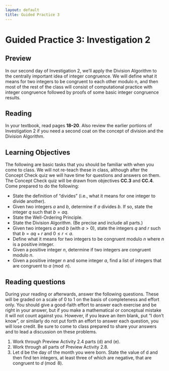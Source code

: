 ```yaml
---
layout: default
title: Guided Practice 3
---
```

# Guided Practice 3: Investigation 2

## Preview

In our second day of Investigation 2, we’ll apply the Division Algorithm to the centrally important idea of integer congruence. We will define what it means for two integers to be congruent to each other modulo n, and then most of the rest of the class will consist of computational practice with integer congruence followed by proofs of some basic integer congruence results.

## Reading

In your textbook, read pages __18–20__. Also review the earlier portions of Investigation 2 if you need a second coat on the concept of division and the Division Algorithm.

## Learning Objectives 

The following are basic tasks that you should be familiar with when you come to class. We will not re-teach these in class, although after the Concept Check quiz we will have time for questions and answers on them. The Concept Check quiz will be drawn from objectives __CC.3__ and __CC.4__. Come prepared to do the following:

+ State the definition of “divides” (i.e., what it means for one integer to divide another).
+ Given two integers $a$ and $b$, determine if $a$ divides $b$. If so, state the integer $q$ such that $b = aq$.
+ State the Well-Ordering Principle.
+ State the Division Algorithm. (Be precise and include all parts.)
+ Given two integers $a$ and $b$ (with $a > 0$), state the integers $q$ and $r$ such that $b=aq+r$ and $0\le r<a$.
+ Define what it means for two integers to be congruent modulo $n$ where $n$ is a positive integer.
+ Given a positive integer $n$, determine if two integers are congruent modulo $n$.
+ Given a positive integer $n$ and some integer $a$, find a list of integers that are congruent to $a\pmod{n}$.

## Reading questions

During your reading or afterwards, answer the following questions. These will be graded on a scale of 0 to 1 on the basis of completeness and effort only. You should give a good-faith effort to answer each exercise and be right in your answer, but if you make a mathematical or conceptual mistake it will not count against you. However, if you leave an item blank, put “I don’t know”, or similarly do not put forth an effort to answer each question, you will lose credit. Be sure to come to class prepared to share your answers and to lead a discussion on these problems.

1. Work through Preview Activity 2.4 parts (d) and (e).
2. Work through all parts of Preview Activity 2.8.
3. Let d be the day of the month you were born. State the value of d and then find ten integers, at least three of which are negative, that are congruent to $d\pmod{8}$.
